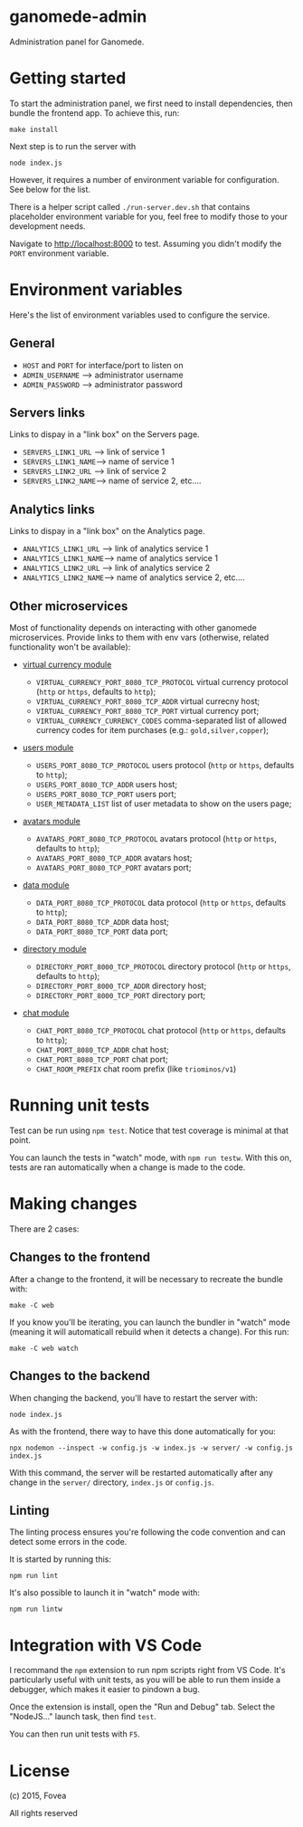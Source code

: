 ganomede-admin
================

Administration panel for Ganomede.

# Getting started

To start the administration panel, we first need to install dependencies, then bundle the frontend app. To achieve this, run:

    make install

Next step is to run the server with

    node index.js

However, it requires a number of environment variable for configuration. See below for the list.

There is a helper script called `./run-server.dev.sh` that contains placeholder environment variable for you, feel free to modify those to your development needs.

Navigate to [http://localhost:8000](http://localhost:8000) to test. Assuming you didn't modify the `PORT` environment variable.

# Environment variables

Here's the list of environment variables used to configure the service.

## General

 - `HOST` and `PORT` for interface/port to listen on
 - `ADMIN_USERNAME` --> administrator username
 - `ADMIN_PASSWORD` --> administrator password

## Servers links

Links to dispay in a "link box" on the Servers page.

 - `SERVERS_LINK1_URL` --> link of service 1
 - `SERVERS_LINK1_NAME`--> name of service 1
 - `SERVERS_LINK2_URL` --> link of service 2
 - `SERVERS_LINK2_NAME`--> name of service 2, etc....

## Analytics links

Links to dispay in a "link box" on the Analytics page.

 - `ANALYTICS_LINK1_URL` --> link of analytics service 1
 - `ANALYTICS_LINK1_NAME`--> name of analytics service 1
 - `ANALYTICS_LINK2_URL` --> link of analytics service 2
 - `ANALYTICS_LINK2_NAME`--> name of analytics service 2, etc....

## Other microservices

Most of functionality depends on interacting with other ganomede
microservices. Provide links to them with env vars (otherwise, related functionality won't be available):

 - [virtual currency module](https://github.com/j3k0/ganomede-virtualcurrency)
   - `VIRTUAL_CURRENCY_PORT_8080_TCP_PROTOCOL` virtual currency protocol (`http` or `https`, defaults to `http`);
   - `VIRTUAL_CURRENCY_PORT_8080_TCP_ADDR` virtual currecny host;
   - `VIRTUAL_CURRENCY_PORT_8080_TCP_PORT` virtual currency port;
   - `VIRTUAL_CURRENCY_CURRENCY_CODES` comma-separated list of allowed currency codes for item purchases (e.g.: `gold,silver,copper`);

- [users module](https://github.com/j3k0/ganomede-users)
   - `USERS_PORT_8080_TCP_PROTOCOL` users protocol (`http` or `https`, defaults to `http`);
   - `USERS_PORT_8080_TCP_ADDR` users host;
   - `USERS_PORT_8080_TCP_PORT` users port;
   - `USER_METADATA_LIST` list of user metadata to show on the users page;

- [avatars module](https://github.com/j3k0/ganomede-avatars)
   - `AVATARS_PORT_8080_TCP_PROTOCOL` avatars protocol (`http` or `https`, defaults to `http`);
   - `AVATARS_PORT_8080_TCP_ADDR` avatars host;
   - `AVATARS_PORT_8080_TCP_PORT` avatars port;

- [data module](https://github.com/j3k0/ganomede-data)
   - `DATA_PORT_8080_TCP_PROTOCOL` data protocol (`http` or `https`, defaults to `http`);
   - `DATA_PORT_8080_TCP_ADDR` data host;
   - `DATA_PORT_8080_TCP_PORT` data port;

- [directory module](https://github.com/j3k0/ganomede-directory)
   - `DIRECTORY_PORT_8000_TCP_PROTOCOL` directory protocol (`http` or `https`, defaults to `http`);
   - `DIRECTORY_PORT_8000_TCP_ADDR` directory host;
   - `DIRECTORY_PORT_8000_TCP_PORT` directory port;

- [chat module](https://github.com/j3k0/ganomede-chat)
   - `CHAT_PORT_8080_TCP_PROTOCOL` chat protocol (`http` or `https`, defaults to `http`);
   - `CHAT_PORT_8080_TCP_ADDR` chat host;
   - `CHAT_PORT_8080_TCP_PORT` chat port;
   - `CHAT_ROOM_PREFIX` chat room prefix (like `triominos/v1`)

# Running unit tests

Test can be run using `npm test`. Notice that test coverage is minimal at that point.

You can launch the tests in "watch" mode, with `npm run testw`. With this on, tests are ran automatically when a change is made to the code.

# Making changes

There are 2 cases:

## Changes to the frontend

After a change to the frontend, it will be necessary to recreate the bundle with:

    make -C web

If you know you'll be iterating, you can launch the bundler in "watch" mode (meaning it will automaticall rebuild when it detects a change). For this run:

    make -C web watch

## Changes to the backend

When changing the backend, you'll have to restart the server with:

    node index.js

As with the frontend, there way to have this done automatically for you:

    npx nodemon --inspect -w config.js -w index.js -w server/ -w config.js index.js

With this command, the server will be restarted automatically after any change in the `server/` directory, `index.js` or `config.js`.

## Linting

The linting process ensures you're following the code convention and can detect some errors in the code.

It is started by running this:

    npm run lint

It's also possible to launch it in "watch" mode with:

    npm run lintw

# Integration with VS Code

I recommand the `npm` extension to run npm scripts right from VS Code. It's particularly useful with unit tests, as you will be able to run them inside a debugger, which makes it easier to pindown a bug.

Once the extension is install, open the "Run and Debug" tab. Select the "NodeJS..." launch task, then find `test`.

You can then run unit tests with `F5`.

# License

(c) 2015, Fovea

All rights reserved